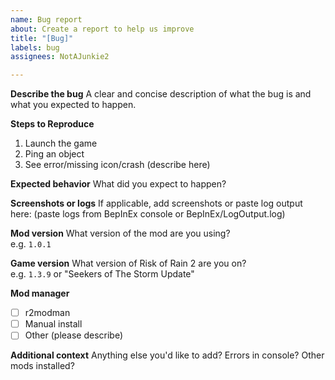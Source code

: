 ```yaml
---
name: Bug report
about: Create a report to help us improve
title: "[Bug]"
labels: bug
assignees: NotAJunkie2

---
```


**Describe the bug**
A clear and concise description of what the bug is and what you expected to happen.

**Steps to Reproduce**
1. Launch the game
2. Ping an object
3. See error/missing icon/crash (describe here)

**Expected behavior**
What did you expect to happen?

**Screenshots or logs**
If applicable, add screenshots or paste log output here:
(paste logs from BepInEx console or BepInEx/LogOutput.log)

**Mod version**
What version of the mod are you using?  
e.g. `1.0.1`

**Game version**
What version of Risk of Rain 2 are you on?  
e.g. `1.3.9` or "Seekers of The Storm Update"

**Mod manager**
- [ ] r2modman
- [ ] Manual install
- [ ] Other (please describe)

**Additional context**
Anything else you'd like to add? Errors in console? Other mods installed?
